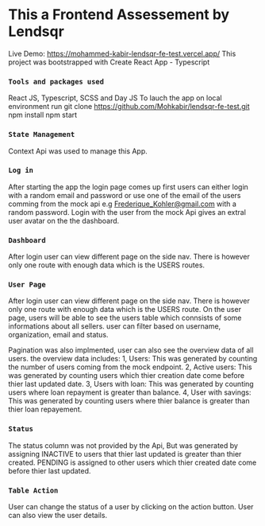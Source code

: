 # This a Frontend Assessement by Lendsqr
Live Demo: https://mohammed-kabir-lendsqr-fe-test.vercel.app/
This project was bootstrapped with Create React App - Typescript

### `Tools and packages used`
React JS, Typescript, SCSS and Day JS
To lauch the app on local environment 
run git clone https://github.com/Mohkabir/lendsqr-fe-test.git
npm install
npm start

### `State Management`
Context Api was used to manage this App.

### `Log in`
After starting the app the login page comes up first 
users can either login with a random email and password
or use one of the email of the users comming from the mock api
e.g Frederique_Kohler@gmail.com with a random password.
Login with the user from the mock Api gives an extral user avatar on the the dashboard.

### `Dashboard`
After login user can view different page on the side nav.
There is however only one route with enough data which is the USERS routes.

### `User Page`
After login user can view different page on the side nav.
There is however only one route with enough data which is the USERS route.
On the user page, users will be able to see the users table which connsists of some informations about all sellers.
user can filter based on username, organization, email and status.

Pagination was also implmented, user can also see the overview data of all users.
the overview data includes:
1, Users: This was generated by counting the number of users coming from the mock endpoint.
2, Active users: This was generated by counting users which thier creation date come before thier last updated date.
3, Users with loan: This was generated by counting users where loan repayment is greater than balance.
4, User with savings: This was generated by counting users where thier balance is greater than thier loan repayement.

### `Status`
The status column was not provided by the Api, But was generated by assigning 
INACTIVE to users that thier last updated is greater than thier created.
PENDING is assigned to other users which thier created date come before thier last updated.

### `Table Action`
User can change the status of a user by clicking on the action button.
User can also view the user details. 








